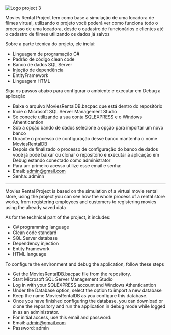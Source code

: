 ![Logo project 3](https://github.com/SirLucasWolff/MoviesRentalProject/assets/80931239/1684ab40-8eca-4c97-b0fc-49a6a3c14b9d)

Movies Rental Project tem como base a simulação de uma locadora de filmes virtual, utilizando o projeto você poderá ver como funciona todo o processo de uma locadora, desde o cadastro de funcionários e clientes até o cadastro de filmes utilizando os dados já salvos

Sobre a parte técnica do projeto, ele inclui:
- Linguagem de programação C#
- Padrão de código clean code
- Banco de dados SQL Server
- Injeção de dependência
- EntityFramework
- Linguagem HTML

Siga os passos abaixo para configurar o ambiente e executar em Debug a aplicação
- Baixe o arquivo MoviesRentalDB.bacpac que está dentro do repositório
- Incie o Microsoft SQL Server Management Studio
- Se conecte utilizando a sua conta SQLEXPRESS e o Windows Athenticantion
- Sob a opção bando de dados selecione a opção para importar um novo banco
- Durante o processo de configuração desse banco mantenha o nome MoviesRentalDB
- Depois de finalizado o processo de configuração do banco de dados você já pode baixar ou clonar o repositório e executar a aplicação em Debug estando conectado como administrator
- Para um primeiro acesso utilize esse email e senha:
 - Email: admin@gmail.com
 - Senha: adminn

_________________________________________________________
 
Movies Rental Project is based on the simulation of a virtual movie rental store, using the project you can see how the whole process of a rental store works, from registering employees and customers to registering movies using the already saved data

As for the technical part of the project, it includes:
- C# programming language
- Clean code standard
- SQL Server database
- Dependency injection
- Entity Framework
- HTML language

To configure the environment and debug the application, follow these steps
- Get the MoviesRentalDB.bacpac file from the repository.
- Start Microsoft SQL Server Management Studio
- Log in with your SQLEXPRESS account and Windows Athenticantion
- Under the Database option, select the option to import a new database
- Keep the name MoviesRentalDB as you configure this database.
- Once you have finished configuring the database, you can download or clone the repository and run the application in debug mode while logged in as an administrator.
- For initial access, use this email and password:
 - Email: admin@gmail.com
 - Password: admin






